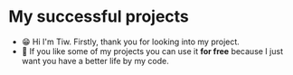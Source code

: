 # My successful projects
- :grin: Hi I'm Tiw. Firstly, thank you for looking into my project.
- :handshake: If you like some of my projects you can use it **for free** because I just want you have a better life by my code.

